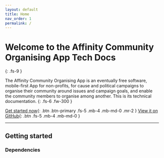 ```yaml
---
layout: default
title: Home
nav_order: 1
permalink: /
---
```


# Welcome to the Affinity Community Organising App Tech Docs
{: .fs-9 }

The Affinity Community Organising App is an eventually free software, mobile-first App for non-profits, for cause and political campaigns to organise their community around issues and campaign goals, and enable the community members to organise among another. This is its technical documentation.
{: .fs-6 .fw-300 }

[Get started now](#getting-started){: .btn .btn-primary .fs-5 .mb-4 .mb-md-0 .mr-2 } [View it on GitHub](https://github.com/TeamFranka/affinity){: .btn .fs-5 .mb-4 .mb-md-0 }

---

## Getting started

### Dependencies